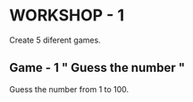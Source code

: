 # WORKSHOP - 1

Create 5 diferent games.

## Game - 1 " Guess the number "
Guess the number from 1 to 100.
